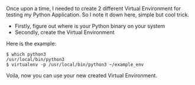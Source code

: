 Once upon a time, I needed to create 2 different Virtual Environment for testing my Python Application. So I note it down here, simple but cool trick.

- Firstly, figure out where is your Python binary on your system
- Secondly, create the Virtual Environment

Here is the example:

    $ which python3
    /usr/local/bin/python3
    $ virtualenv -p /usr/local/bin/python3 ~/example_env

Voila, now you can use your new created Virtual Environment.